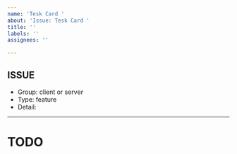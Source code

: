 ```yaml
---
name: 'Tesk Card '
about: 'Issue: Tesk Card '
title: ''
labels: ''
assignees: ''

---
```


## ISSUE
- Group: client or server
- Type: feature
- Detail:

---

# TODO
